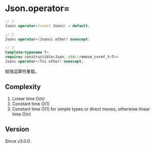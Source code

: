 # **Json.operator=**

```cpp
// 1
Json& operator=(const Json&) = default;

// 2
Json& operator=(Json&& other) noexcept;

// 3
template<typename T>
requires constructible<Json, std::remove_cvref_t<T>>
Json& operator=(T&& other) noexcept;
```

赋值运算符重载。

## Complexity

1. Linear time O(n)
2. Constant time O(1)
3. Constant time O(1) for simple types or direct moves, otherwise linear time O(n)

## Version

Since v3.0.0 .

